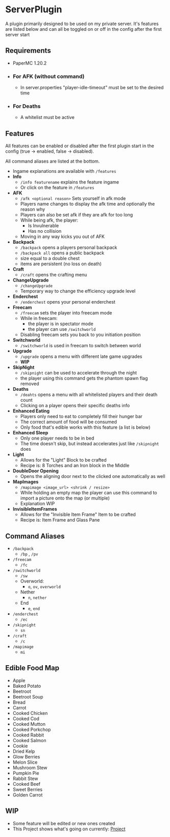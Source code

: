 # ServerPlugin
A plugin primarily designed to be used on my private server.
It's features are listed below and can all be toggled on or off in the config after the first server start


## Requirements
   - PaperMC 1.20.2
   - ### For AFK (without command)
     - In server.properties "player-idle-timeout" must be set to the desired time
   - ### For Deaths
     - A whitelist must be active


## Features
All features can be enabled or disabled after the first plugin start in the config (true -> enabled, false -> disabled).

All command aliases are listed at the bottom.

   - Ingame explanations are available with `/features`
   - **Info**
     - `/info featurename` explains the feature ingame
     - Or click on the feature in `/features`
   - **AFK**
     - `/afk <optional reason>` Sets yourself in afk mode
     - Players name changes to display the afk time and optionally the reason why
     - Players can also be set afk if they are afk for too long
     - While being afk, the player:
       - Is Invulnerable
       - Has no collision
     - Moving in any way kicks you out of AFK
   - **Backpack**
     - `/backpack` opens a players personal backpack
     - `/backpack all` opens a public backpack
     - size equal to a double chest
     - items are persistent (no loss on death)
   - **Craft**
     - `/craft` opens the crafting menu
   - **ChangeUpgrade**
     - `/changeUpgrade`
     - Temporary way to change the efficiency upgrade level
   - **Enderchest**
     - `/enderchest` opens your personal enderchest
   - **Freecam**
     - `/freecam` sets the player into freecam mode
     - While in freecam:
       - the player is in spectator mode
       - the player can use `/switchworld`
     - Disabling freecam sets you back to you initiation position
   - **Switchworld**
     - `/switchworld` is used in freecam to switch between world
   - **Upgrade**
     - `/upgrade` opens a menu with different late game upgrades
     - **WIP**
   - **SkipNight**
     - `/skipnight` can be used to accelerate through the night
     - the player using this command gets the phantom spawn flag removed
   - **Deaths**
     - `/deahts` opens a menu with all whitelisted players and their death count
     - Clicking on a player opens their specific deaths info
   - **Enhanced Eating**
     - Players only need to eat to completely fill their hunger bar
     - The correct amount of food will be consumed
     - Only food that's edible works with this feature (a list is below)
   - **Enhanced Sleep**
     - Only one player needs to be in bed
     - The time doesn't skip, but instead accelerates just like `/skipnight` does
   - **Light**
     - Allows for the "Light" Block to be crafted
     - Recipe is: 8 Torches and an Iron block in the Middle
   - **DoubleDoor Opening**
     - Opens the aligning door next to the clicked one automatically as well
   - **MapImages**
     - `/mapimage <image_url> <shrink / resize>`
     - While holding an empty map the player can use this command to import a picture onto the map (or multiple)
     - Explanation WIP
   - **InvisibleItemFrames**
     - Allows for the "Invisible Item Frame" Item to be crafted
     - Recipe is: Item Frame and Glass Pane

## Command Aliases
   - `/backpack`
     - `/bp` , `/pv`
   - `/freecam`
     - `/fc`
   - `/switchworld`
     - `/sw`
     - Overworld:
       - `o`, `ov`, `overworld`
     - Nether
       - `n`, `nether`
     - End
       - `e`, `end`
   - `/enderchest`
     - `/ec`
   - `/skipnight`
     - `sn`
   - `/craft`
     - `/c`
   - `/mapimage`
     - `mi`

## Edible Food Map
   - Apple
   - Baked Potato
   - Beetroot
   - Beetroot Soup
   - Bread
   - Carrot
   - Cooked Chicken
   - Cooked Cod
   - Cooked Mutton
   - Cooked Porkchop
   - Cooked Rabbit
   - Cooked Salmon
   - Cookie
   - Dried Kelp
   - Glow Berries
   - Melon Slice
   - Mushroom Stew
   - Pumpkin Pie
   - Rabbit Stew
   - Cooked Beef
   - Sweet Berries
   - Golden Carrot

## WIP
   - Some feature will be edited or new ones created
   - This Project shows what's going on currently: [Project](https://github.com/users/realqdbp/projects/4)